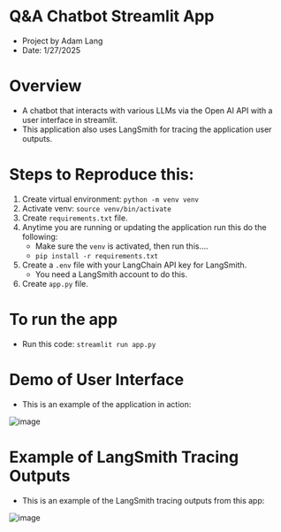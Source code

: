 # Q&A Chatbot Streamlit App
* Project by Adam Lang
* Date: 1/27/2025


# Overview
* A chatbot that interacts with various LLMs via the Open AI API with a user interface in streamlit.
* This application also uses LangSmith for tracing the application user outputs. 



# Steps to Reproduce this:
1. Create virtual environment: `python -m venv venv`
2. Activate venv: `source venv/bin/activate`
3. Create `requirements.txt` file.
4. Anytime you are running or updating the application run this do the following:
   * Make sure the `venv` is activated, then run this....
   *  `pip install -r requirements.txt`
5. Create a `.env` file with your LangChain API key for LangSmith.
   * You need a LangSmith account to do this. 
6. Create `app.py` file.


# To run the app
* Run this code: `streamlit run app.py`


# Demo of User Interface
* This is an example of the application in action:

![image](https://github.com/user-attachments/assets/9eb361f7-1ab6-4b80-b5f8-ffc611e80bbe)


# Example of LangSmith Tracing Outputs
* This is an example of the LangSmith tracing outputs from this app:

![image](https://github.com/user-attachments/assets/cff4f83b-6805-41b9-beb3-13df6a490b70)
